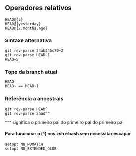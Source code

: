 Operadores relativos
--------------------

```
HEAD@{5}
HEAD@{yesterday}
HEAD@{2.months.ago}

```

### Sintaxe alternativa 

```
git rev-parse 34ab345c70~2
git rev-parse HEAD~1
HEAD~5

```


### Topo da branch atual


```
HEAD
HEAD~ == HEAD~1

```

### Referência a ancestrais

```
git rev-parse HEAD^
git rev-parse 2aad^^
```

^^^ significa o primeiro pai do primeiro pai do primeiro pai

#### Para funcionar o (^) nos zsh e bash sem necessitar escapar

```
setopt NO_NOMATCH
setopt NO_EXTENDED_GLOB

```

